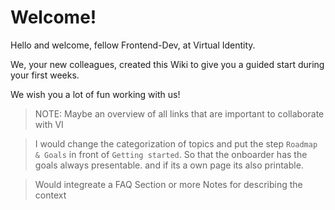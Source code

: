 # Welcome!

Hello and welcome, fellow Frontend-Dev, at Virtual Identity.

We, your new colleagues, created this Wiki to give you a guided start during your first weeks.

We wish you a lot of fun working with us!

> NOTE: Maybe an overview of all links that are important to collaborate with VI

> I would change the categorization of topics and put the step `Roadmap & Goals` in front of `Getting started`. So that the onboarder has the goals always presentable. and if its a own page its also printable.

> Would integreate a FAQ Section or more Notes for describing the context

<team-component></team-component> 
